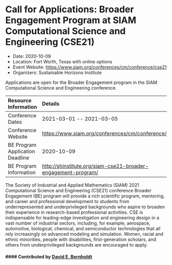 # Call for Applications: Broader Engagement Program at SIAM Computational Science and Engineering (CSE21)

- Date: 2020-10-09
- Location: Fort Worth, Texas with online options
- Event Website: https://www.siam.org/conferences/cm/conference/cse21
- Organizers: Sustainable Horizons Institute
			   
Applications are open for the Broader Engagement program in the SIAM Computational Science and Engineering conference.

Resource Information | Details
:--- | :---			   
Conference Dates | 2021-03-01 -- 2021-03-05
Conference Website | https://www.siam.org/conferences/cm/conference/cse21
BE Program Application Deadline | 2020-10-09
BE Program Information | http://shinstitute.org/siam-cse21-broader-engagement-program/

The Society of Industrial and Applied Mathematics (SIAM) 2021 Computational Science and Engineering (CSE21) conference Broader Engagement (BE) program will provide a rich scientific program, mentoring, and career and professional development to students from underrepresented and underprivileged backgrounds who aspire to broaden their experience in research-based professional activities.  CSE is indispensable for leading-edge investigation and engineering design in a vast number of industrial sectors, including, for example, aerospace, automotive, biological, chemical, and semiconductor technologies that all rely increasingly on advanced modeling and simulation. Women, racial and ethnic minorities, people with disabilities, first-generation scholars, and others from underprivileged backgrounds are encouraged to apply.

#### #### Contributed by [David E. Bernholdt](https://github.com/bernhold "David E. Bernholdt GitHub profile")

<!---
Publish: preview
Categories: Collaboration
Topics: conferences and workshops
Level: 2
Prerequisites: default
Aggregate: none
--->
